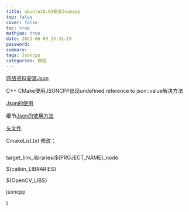 ```yaml
---
title: ubuntu18.04安装Jsoncpp
top: false
cover: false
toc: true
mathjax: true
date: 2021-06-09 15:31:19
password:
summary:
tags: Jsoncpp
categories: 教程
---
```


[网络资料安装Json](https://blog.csdn.net/qq_32418361/article/details/97391832?ops_request_misc=%257B%2522request%255Fid%2522%253A%2522162321023816780255216662%2522%252C%2522scm%2522%253A%252220140713.130102334..%2522%257D&request_id=162321023816780255216662&biz_id=0&utm_medium=distribute.pc_search_result.none-task-blog-2~all~baidu_landing_v2~default-1-97391832.first_rank_v2_pc_rank_v29&utm_term=undefined+reference+to+%60Json%3A%3AValue%3A%3A%7EValue%28%29%27&spm=1018.2226.3001.4187#commentBox)

C++ CMake使用JSONCPP出现undefined reference to json::value解决方法

[Json的使用](https://www.cnblogs.com/kex1n/archive/2011/12/02/2272328.html)

细节[Json的使用方法](https://blog.csdn.net/yc461515457/article/details/52749575?utm_medium=distribute.pc_relevant.none-task-blog-2%7Edefault%7EBlogCommendFromMachineLearnPai2%7Edefault-1.control&depth_1-utm_source=distribute.pc_relevant.none-task-blog-2%7Edefault%7EBlogCommendFromMachineLearnPai2%7Edefault-1.control#commentBox)

[头文件](https://blog.csdn.net/qq_29627051/article/details/102834030)

CmakeList.txt 修改：

```
```

target_link_libraries(${PROJECT_NAME}_node

   ${catkin_LIBRARIES}

   ${OpenCV_LIBS}

   jsoncpp

 )

```
```


